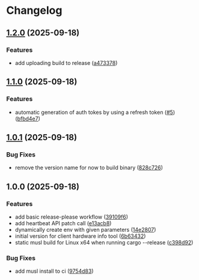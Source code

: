 # Changelog

## [1.2.0](https://github.com/exalsius/client-hw-info/compare/v1.1.1...v1.2.0) (2025-09-18)


### Features

* add uploading build to release ([a473378](https://github.com/exalsius/client-hw-info/commit/a4733782cde6deb242205b7f8745dd9323548f09))

## [1.1.0](https://github.com/exalsius/client-hw-info/compare/v1.0.1...v1.1.0) (2025-09-18)


### Features

* automatic generation of auth tokes by using a refresh token ([#5](https://github.com/exalsius/client-hw-info/issues/5)) ([bfbd4e7](https://github.com/exalsius/client-hw-info/commit/bfbd4e77120ea50489c56dd7c969c472a8bdeb58))

## [1.0.1](https://github.com/exalsius/client-hw-info/compare/v1.0.0...v1.0.1) (2025-09-18)


### Bug Fixes

* remove the version name for now to build binary ([828c726](https://github.com/exalsius/client-hw-info/commit/828c7260fc7462ca24dcbf01678b61c769782952))

## 1.0.0 (2025-09-18)


### Features

* add basic release-please workflow ([39109f6](https://github.com/exalsius/client-hw-info/commit/39109f613e44718adbf6e9944098319b1620e9ff))
* add heartbeat API patch call ([e13acb8](https://github.com/exalsius/client-hw-info/commit/e13acb80145f750afad388bd84d934ca940718f8))
* dynamically create env with given parameters ([14e2807](https://github.com/exalsius/client-hw-info/commit/14e28070304ad990729d66c44e1dd96867134842))
* initial version for client hardware info tool ([6b63432](https://github.com/exalsius/client-hw-info/commit/6b634324d19350bf3a3a46b0f478234a8e78ab58))
* static musl build for Linux x64 when running cargo --release ([c398d92](https://github.com/exalsius/client-hw-info/commit/c398d92490c75d054205af30ca8aec4632508603))


### Bug Fixes

* add musl install to ci ([9754d83](https://github.com/exalsius/client-hw-info/commit/9754d830f3ca4769de55136794cfef2d7346bfc3))
